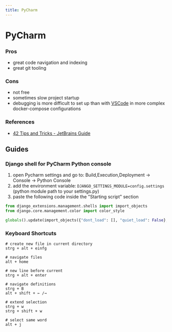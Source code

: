 ```yaml
---
title: PyCharm
---
```


# PyCharm

### Pros

* great code navigation and indexing
* great git tooling

### Cons

* not free
* sometimes slow project startup
* debugging is more difficult to set up than with [VSCode](vscode.md) in more complex docker-compose configurations

### References

* [42 Tips and Tricks - JetBrains Guide](https://www.jetbrains.com/guide/python/playlists/42/)


## Guides

### Django shell for PyCharm Python console

1. open Pycharm settings and go to: Build,Execution,Deployment -> Console -> Python Console
2. add the environment variable: `DJANGO_SETTINGS_MODULE=config.settings` (python module path to your settings.py)
3. paste the following code inside the "Starting script" section

```python
from django_extensions.management.shells import import_objects
from django.core.management.color import color_style

globals().update(import_objects({"dont_load": [], "quiet_load": False}, color_style()))
```

### Keyboard Shortcuts

```
# create new file in current directory
strg + alt + einfg

# navigate files
alt + home

# new line before current
strg + alt + enter

# navigate definitions
strg + B
alt + shift + ← /→

# extend selection
strg + w
strg + shift + w

# select same word
alt + j
```

